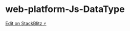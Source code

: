 # web-platform-Js-DataType

[Edit on StackBlitz ⚡️](https://stackblitz.com/edit/web-platform-n45unj)